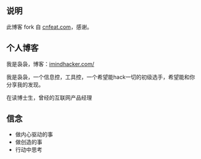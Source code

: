 ## 说明

此博客 fork 自 [cnfeat.com](cnfeat.com)，感谢。

## 个人博客

我是袅袅，博客：[imindhacker.com/](http://imindhacker.com/)

我是袅袅，一个信息控，工具控，一个希望能hack一切的初级选手，希望能和你分享我的发现。

在读博士生，曾经的互联网产品经理

## 信念


- 做内心驱动的事
- 做创造的事
- 行动中思考




